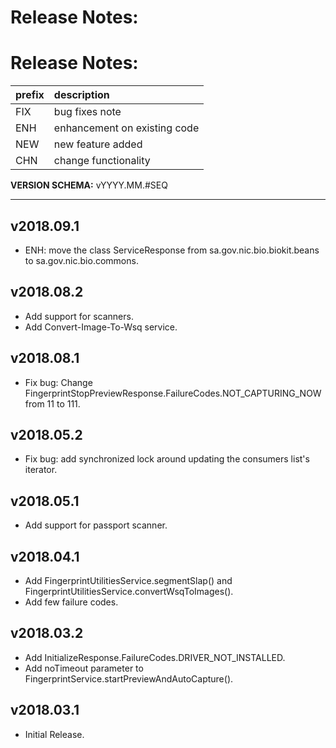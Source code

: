 # Release Notes:

# Release Notes:

| prefix |         description          |
|:------ |:-----------------------------|
| FIX    | bug fixes note               |
| ENH    | enhancement on existing code |
| NEW    | new feature added            |
| CHN    | change functionality         |

**VERSION SCHEMA:** vYYYY.MM.#SEQ

---

## v2018.09.1

- ENH: move the class ServiceResponse from sa.gov.nic.bio.biokit.beans to sa.gov.nic.bio.commons.

## v2018.08.2

- Add support for scanners.
- Add Convert-Image-To-Wsq service.

## v2018.08.1

- Fix bug: Change FingerprintStopPreviewResponse.FailureCodes.NOT_CAPTURING_NOW from 11 to 111.

## v2018.05.2

- Fix bug: add synchronized lock around updating the consumers list's iterator.

## v2018.05.1

- Add support for passport scanner.

## v2018.04.1

- Add FingerprintUtilitiesService.segmentSlap() and FingerprintUtilitiesService.convertWsqToImages().
- Add few failure codes.

## v2018.03.2

- Add InitializeResponse.FailureCodes.DRIVER_NOT_INSTALLED.
- Add noTimeout parameter to FingerprintService.startPreviewAndAutoCapture().

## v2018.03.1

- Initial Release.
